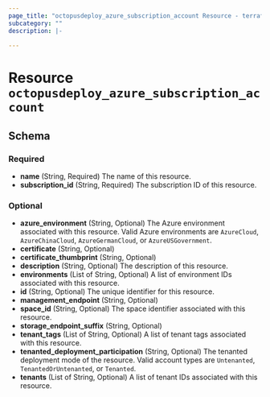 ```yaml
---
page_title: "octopusdeploy_azure_subscription_account Resource - terraform-provider-octopusdeploy"
subcategory: ""
description: |-
  
---
```


# Resource `octopusdeploy_azure_subscription_account`





## Schema

### Required

- **name** (String, Required) The name of this resource.
- **subscription_id** (String, Required) The subscription ID of this resource.

### Optional

- **azure_environment** (String, Optional) The Azure environment associated with this resource. Valid Azure environments are `AzureCloud`, `AzureChinaCloud`, `AzureGermanCloud`, or `AzureUSGovernment`.
- **certificate** (String, Optional)
- **certificate_thumbprint** (String, Optional)
- **description** (String, Optional) The description of this resource.
- **environments** (List of String, Optional) A list of environment IDs associated with this resource.
- **id** (String, Optional) The unique identifier for this resource.
- **management_endpoint** (String, Optional)
- **space_id** (String, Optional) The space identifier associated with this resource.
- **storage_endpoint_suffix** (String, Optional)
- **tenant_tags** (List of String, Optional) A list of tenant tags associated with this resource.
- **tenanted_deployment_participation** (String, Optional) The tenanted deployment mode of the resource. Valid account types are `Untenanted`, `TenantedOrUntenanted`, or `Tenanted`.
- **tenants** (List of String, Optional) A list of tenant IDs associated with this resource.


